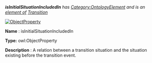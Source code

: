 ___isInitialSituationIncludedIn__ 
 has
 [Category:OntologyElement](../../Category/OntologyElement "Category:OntologyElement") 
 and is an
 [element of](../../Property/ElementOf "Property:ElementOf") 
[Transition](../../Submissions/Transition "Submissions:Transition")_




  





[![ObjectProperty](../../images/thumb/c/c3/ObjectProperty.gif/45px-ObjectProperty.gif)](../../Image/ObjectProperty.gif "ObjectProperty")


__Name__ 
 : isInitialSituationIncludedIn
 



__Type:__ 
 owl:ObjectProperty
 



__Description__ 
 : A relation between a transition situation and the situation existing before the transition event.